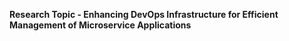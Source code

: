 **Research Topic - Enhancing DevOps Infrastructure for Efficient Management of Microservice Applications**

